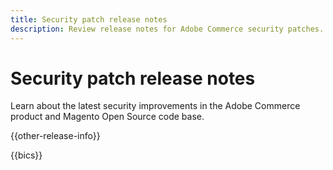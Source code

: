 ```yaml
---
title: Security patch release notes
description: Review release notes for Adobe Commerce security patches.
---
```


# Security patch release notes

Learn about the latest security improvements in the Adobe Commerce product and Magento Open Source code base.

{{other-release-info}}

{{bics}}
